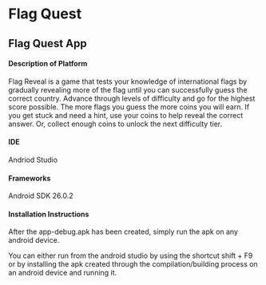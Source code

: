 # Flag Quest

## Flag Quest App

#### Description of Platform
Flag Reveal is a game that tests your knowledge of international flags by gradually revealing more of the flag until you can successfully guess the correct country. Advance through levels of difficulty and go for the highest score possible. The more flags you guess the more coins you will earn. If you get stuck and need a hint, use your coins to help reveal the correct answer. Or, collect enough coins to unlock the next difficulty tier.

#### IDE
Andriod Studio

#### Frameworks
Android SDK 26.0.2

#### Installation Instructions

After the app-debug.apk has been created, simply run the apk on any android device.

You can either run from the android studio by using the shortcut shift + F9 or by installing the apk created through the compilation/building process on an android device and running it.

